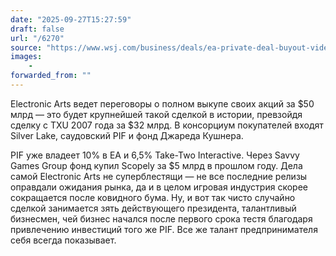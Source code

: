 ```yaml
---
date: "2025-09-27T15:27:59"
draft: false
url: "/6270"
source: "https://www.wsj.com/business/deals/ea-private-deal-buyout-video-game-maker-808aefec?st=bD5q9Q"
images:
    -
forwarded_from: ""
---
```


Electronic Arts ведет переговоры о полном выкупе своих акций за $50 млрд — это будет крупнейшей такой сделкой в истории, превзойдя сделку с TXU 2007 года за $32 млрд. В консорциум покупателей входят Silver Lake, саудовский PIF и фонд Джареда Кушнера.

PIF уже владеет 10% в EA и 6,5% Take-Two Interactive. Через Savvy Games Group фонд купил Scopely за $5 млрд в прошлом году. Дела самой Electronic Arts не суперблестящи — не все последние релизы оправдали ожидания рынка, да и в целом игровая индустрия скорее сокращается после ковидного бума. Ну, и вот так чисто случайно сделкой занимается зять действующего президента, талантливый бизнесмен, чей бизнес начался после первого срока тестя благодаря привлечению инвестиций того же PIF. Все же талант предпринимателя себя всегда показывает.
